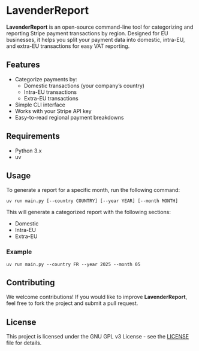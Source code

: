 # LavenderReport

**LavenderReport** is an open-source command-line tool for categorizing and reporting Stripe payment transactions by region. Designed for EU businesses, it helps you split your payment data into domestic, intra-EU, and extra-EU transactions for easy VAT reporting.

## Features
- Categorize payments by:
  - Domestic transactions (your company’s country)
  - Intra-EU transactions
  - Extra-EU transactions
- Simple CLI interface
- Works with your Stripe API key
- Easy-to-read regional payment breakdowns

## Requirements
- Python 3.x
- uv

## Usage

To generate a report for a specific month, run the following command:

`uv run main.py [--country COUNTRY] [--year YEAR] [--month MONTH]`

This will generate a categorized report with the following sections:
- Domestic
- Intra-EU
- Extra-EU

### Example

`uv run main.py --country FR --year 2025 --month 05`

## Contributing

We welcome contributions! If you would like to improve **LavenderReport**, feel free to fork the project and submit a pull request.

## License

This project is licensed under the GNU GPL v3 License - see the [LICENSE](LICENSE) file for details.
